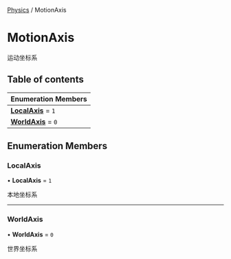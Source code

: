 [Physics](../groups/Core.Physics.md) / MotionAxis

# MotionAxis <Badge type="tip" text="Enumeration" /> <Score text="MotionAxis" />

运动坐标系

## Table of contents

| Enumeration Members |
| :-----|
| **[LocalAxis](mw.MotionAxis.md#localaxis)** = ``1`` <br> |
| **[WorldAxis](mw.MotionAxis.md#worldaxis)** = ``0`` <br> |

## Enumeration Members

### LocalAxis <Score text="LocalAxis" /> 

• **LocalAxis** = ``1``

本地坐标系

___

### WorldAxis <Score text="WorldAxis" /> 

• **WorldAxis** = ``0``

世界坐标系
